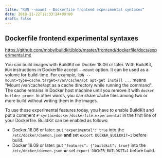 ```yaml
---
title: "RUN --mount - Dockerfile frontend experimental syntaxes"
date: 2018-11-22T12:33:24+09:00
draft: false
---
```


## Dockerfile frontend experimental syntaxes

https://github.com/moby/buildkit/blob/master/frontend/dockerfile/docs/experimental.md

You can build images with BuildKit on Docker 18.06 or later. With BuildKit, `RUN` instructions in Dockerfile accept `--mount` option. It can be used as a volume for build-time. For example, `RUN --mount=type=cache,target=/var/cache/apt apt-get install ...` means "Mount /var/cache/apt as a cache directory while running the command". The cache remains in Docker host machine until you remove it with `docker builder prune`. In other words, you can share cache files among two or more build without writing them in the images.

To use these experimental features today, you have to enable BuildKit and put a comment `# syntax=docker/dockerfile:experimental` in the first line of your Dockerfile. BuildKit can be enabled as follows:

* Docker 18.06 or later: put `"experimental": true` into the `/etc/docker/daemon.json` **and** set `export DOCKER_BUILDKIT=1` before build.
* Docker 18.09 or later: put `"features": {"buildkit": true}` into the `/etc/docker/daemon.json` **or** set `export DOCKER_BUILDKIT=1` before build.

